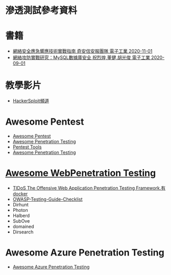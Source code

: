 # 滲透測試參考資料
# 書籍
- [網絡安全應急響應技術實戰指南 奇安信安服團隊 電子工業 2020-11-01](https://www.tenlong.com.tw/products/9787121398810?list_name=sp)
- [網絡攻防實戰研究：MySQL數據庫安全  祝烈煌,董健,胡光俊  電子工業 2020-09-01](https://www.tenlong.com.tw/products/9787121355301?list_name=sp)
# 教學影片
- [HackerSploit頻道](https://www.youtube.com/HackerSploit)

# Awesome Pentest
- [Awesome Pentest](https://github.com/x0x8x/awesome-pentester)
- [Awesome Penetration Testing](https://github.com/Muhammd/Awesome-Pentest#docker-for-penetration-testing)
- [Pentest Tools](https://github.com/arch3rPro/PentestTools/tree/master)
- [Awesome Penetration Testing](https://github.com/enaqx/awesome-pentest)

# [Awesome WebPenetration Testing](https://github.com/anubi5egypt/awesome-web-pentest)
- [TIDoS The Offensive Web Application Penetration Testing Framework.有docker](https://github.com/0xInfection/TIDoS-Framework)
- [OWASP-Testing-Guide-Checklist](https://github.com/t3l3machus/OWASP-Testing-Guide-Checklist)
- Dirhunt
- Photon
- Halberd
- SubOve
- domained
- Dirsearch
# Awesome Azure Penetration Testing
- [Awesome Azure Penetration Testing](https://github.com/Kyuu-Ji/Awesome-Azure-Pentest)
